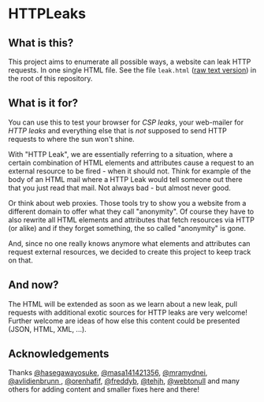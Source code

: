 # HTTPLeaks

## What is this?

This project aims to enumerate all possible ways, a website can leak HTTP requests. 
In one single HTML file. See the file `leak.html` ([raw text version](https://raw.githubusercontent.com/cure53/HTTPLeaks/master/leak.html)) in the root of this repository.

## What is it for?

You can use this to test your browser for *CSP leaks*, your web-mailer for *HTTP leaks* and everything else that is *not* supposed to send HTTP requests to where the sun won't shine.

With "HTTP Leak", we are essentially referring to a situation, where a certain combination of HTML elements and attributes cause a request to an external resource to be fired - when it should not. Think for example of the body of an HTML mail where a HTTP Leak would tell someone out there that you just read that mail. Not always bad - but almost never good. 

Or think about web proxies. Those tools try to show you a website from a different domain to offer what they call "anonymity". Of course they have to also rewrite all HTML elements and attributes that fetch resources via HTTP (or alike) and if they forget something, the so called "anonymity" is gone. 

And, since no one really knows anymore what elements and attributes can request external resources, we decided to create this project to keep track on that.

## And now?

The HTML will be extended as soon as we learn about a new leak, pull requests with additional exotic sources for HTTP leaks are very welcome! Further welcome are ideas of how else this content could be presented (JSON, HTML, XML, ...).

## Acknowledgements

Thanks [@hasegawayosuke](https://twitter.com/hasegawayosuke), [@masa141421356](https://twitter.com/masa141421356), [@mramydnei](https://twitter.com/mramydnei), [@avlidienbrunn ](https://twitter.com/avlidienbrunn ), [@orenhafif](https://twitter.com/orenhafif), [@freddyb](https://twitter.com/freddyb), [@tehjh](https://twitter.com/tehjh), [@webtonull](https://twitter.com/webtonull) and many others for adding content and smaller fixes here and there!
